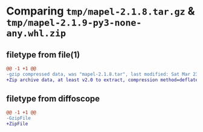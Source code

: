 # Comparing `tmp/mapel-2.1.8.tar.gz` & `tmp/mapel-2.1.9-py3-none-any.whl.zip`

## filetype from file(1)

```diff
@@ -1 +1 @@
-gzip compressed data, was "mapel-2.1.8.tar", last modified: Sat Mar 23 13:42:11 2024, max compression
+Zip archive data, at least v2.0 to extract, compression method=deflate
```

## filetype from diffoscope

```diff
@@ -1 +1 @@
-GzipFile
+ZipFile
```

